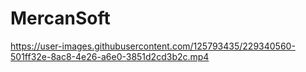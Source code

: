 # MercanSoft  

https://user-images.githubusercontent.com/125793435/229340560-501ff32e-8ac8-4e26-a6e0-3851d2cd3b2c.mp4
